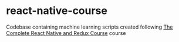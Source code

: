 # react-native-course
Codebase containing machine learning scripts created following [The Complete React Native and Redux Course](https://www.udemy.com/the-complete-react-native-and-redux-course) course
